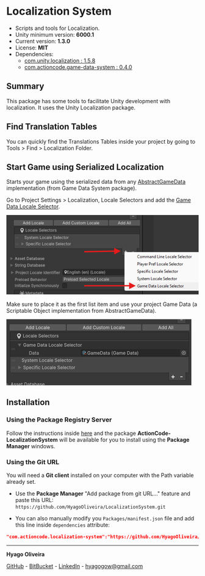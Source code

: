 # Localization System

* Scripts and tools for Localization.
* Unity minimum version: **6000.1**
* Current version: **1.3.0**
* License: **MIT**
* Dependencies:
	- [com.unity.localization : 1.5.8](https://docs.unity3d.com/Packages/com.unity.localization@1.5/changelog/CHANGELOG.html#158---2025-09-26)
	- [com.actioncode.game-data-system : 0.4.0](https://github.com/HyagoOliveira/GameDataSystem#0.4.0)

## Summary

This package has some tools to facilitate Unity development with localization. It uses the Unity Localization package.

## Find Translation Tables

You can quickly find the Translations Tables inside your project by going to Tools > Find > Localization Folder.

## Start Game using Serialized Localization

Starts your game using the serialized data from any [AbstractGameData](https://github.com/HyagoOliveira/GameDataSystem/blob/main/Runtime/AbstractGameData.cs) implementation (from Game Data System package).

Go to Project Settings > Localization, Locale Selectors and add the [Game Data Locale Selector](/Runtime/GameDataLocaleSelector.cs).

![Game Data Locale Selector](/Docs~/GameDataLocaleSelector.png)

Make sure to place it as the first list item and use your project Game Data (a Scriptable Object implementation from AbstractGameData).

![Locale Selectors](/Docs~/LocaleSelectors.png)

## Installation

### Using the Package Registry Server

Follow the instructions inside [here](https://cutt.ly/ukvj1c8) and the package **ActionCode-LocalizationSystem** 
will be available for you to install using the **Package Manager** windows.

### Using the Git URL

You will need a **Git client** installed on your computer with the Path variable already set. 

- Use the **Package Manager** "Add package from git URL..." feature and paste this URL: `https://github.com/HyagoOliveira/LocalizationSystem.git`

- You can also manually modify you `Packages/manifest.json` file and add this line inside `dependencies` attribute: 

```json
"com.actioncode.localization-system":"https://github.com/HyagoOliveira/LocalizationSystem.git"
```

---

**Hyago Oliveira**

[GitHub](https://github.com/HyagoOliveira) -
[BitBucket](https://bitbucket.org/HyagoGow/) -
[LinkedIn](https://www.linkedin.com/in/hyago-oliveira/) -
<hyagogow@gmail.com>